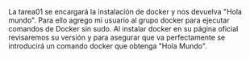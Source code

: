 La tarea01 se encargará la instalación de docker y nos 
devuelva "Hola mundo". Para ello agrego mi usuario al grupo 
docker para ejecutar comandos de Docker sin sudo. Al instalar 
docker en su página oficial revisaremos su versión y para 
asegurar que va perfectamente se introducirá un comando 
docker que obtenga "Hola Mundo".

